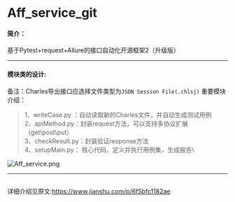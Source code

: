 # Aff_service_git
#### 简介：
基于Pytest+request+Allure的接口自动化开源框架2（升级版）


----
#### 模块类的设计:
备注：Charles导出接口应选择文件类型为`JSON Session File(.chlsj)`
重要模块介绍：
>1、writeCase.py ：自动读取新的Charles文件，并自动生成测试用例 \
 2、apiMethod.py：封装request方法，可以支持多协议扩展（get\post\put）\
 3、checkResult.py：封装验证response方法\
 4、setupMain.py： 核心代码，定义并执行用例集，生成报告\
 
![Aff_service.png](https://upload-images.jianshu.io/upload_images/7116457-f7858815cc858a31.png?imageMogr2/auto-orient/strip%7CimageView2/2/w/1240)

----


##
详细介绍见原文:https://www.jianshu.com/p/6f5bfc1182ae
